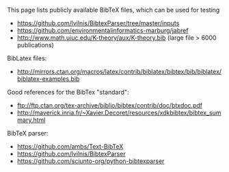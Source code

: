 This page lists publicly available BibTeX files, which can be used for testing

* https://github.com/lvilnis/BibtexParser/tree/master/inputs
* https://github.com/environmentalinformatics-marburg/jabref
* http://www.math.uiuc.edu/K-theory/aux/K-theory.bib (large file > 6000 publications)

BibLatex files:
* http://mirrors.ctan.org/macros/latex/contrib/biblatex/bibtex/bib/biblatex/biblatex-examples.bib

Good references for the BibTex "standard":
* ftp://ftp.ctan.org/tex-archive/biblio/bibtex/contrib/doc/btxdoc.pdf
* http://maverick.inria.fr/~Xavier.Decoret/resources/xdkbibtex/bibtex_summary.html

BibTeX parser:
* https://github.com/ambs/Text-BibTeX
* https://github.com/lvilnis/BibtexParser
* https://github.com/sciunto-org/python-bibtexparser
